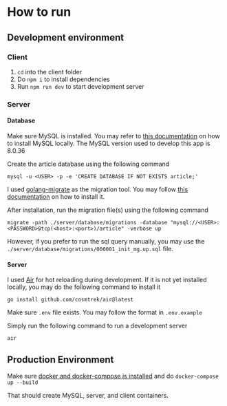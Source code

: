 # How to run

## Development environment

### Client

1. `cd` into the client folder
2. Do `npm i` to install dependencies
3. Run `npm run dev` to start development server

### Server

#### Database

Make sure MySQL is installed. You may refer to [this documentation](https://dev.mysql.com/doc/refman/8.0/en/installing.html) on how to install MySQL locally. The MySQL version used to develop this app is 8.0.36

Create the article database using the following command
```
mysql -u <USER> -p -e 'CREATE DATABASE IF NOT EXISTS article;'
```

I used [golang-migrate](https://github.com/golang-migrate/migrate) as the migration tool. You may follow [this documentation](https://github.com/golang-migrate/migrate/tree/master/cmd/migrate) on how to install it.

After installation, run the migration file(s) using the following command
```
migrate -path ./server/database/migrations -database "mysql://<USER>:<PASSWORD>@tcp(<host>:<port>)/article" -verbose up
```

However, if you prefer to run the sql query manually, you may use the `./server/database/migrations/000001_init_mg.up.sql` file.

#### Server

I used [Air](https://github.com/cosmtrek/air) for hot reloading during development. If it is not yet installed locally, you may do the following command to install it
```
go install github.com/cosmtrek/air@latest
```

Make sure `.env` file exists. You may follow the format in `.env.example`

Simply run the following command to run a development server
```
air
```

## Production Environment

Make sure [docker and docker-compose is installed](https://docs.docker.com/compose/install/) and do `docker-compose up --build`

That should create MySQL, server, and client containers.